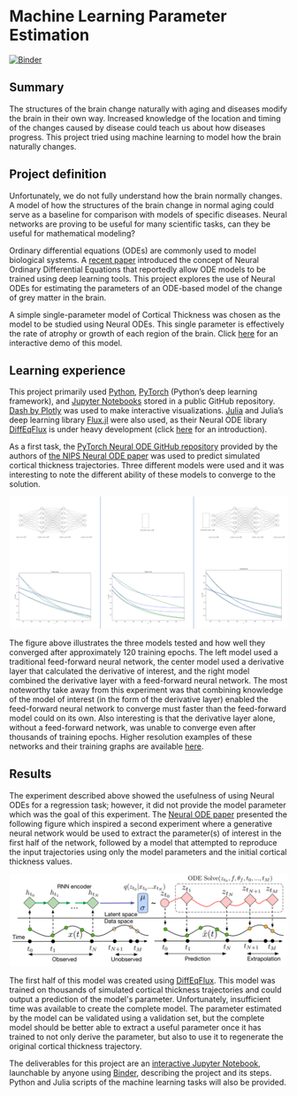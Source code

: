 # Machine Learning Parameter Estimation
[![Binder](https://mybinder.org/badge_logo.svg)](https://mybinder.org/v2/gh/mtl-brainhack-school-2019/AtrophiedBrain-machine-learning-parameter-estimation/master)
## Summary
The structures of the brain change naturally with aging and diseases modify the brain in their own way. Increased knowledge of the location and timing of the changes caused by disease could teach us about how diseases progress. This project tried using machine learning to model how the brain naturally changes.

## Project definition
Unfortunately, we do not fully understand how the brain normally changes. A model of how the structures of the brain change in normal aging could serve as a baseline for comparison with models of specific diseases. Neural networks are proving to be useful for many scientific tasks, can they be useful for mathematical modeling?

Ordinary differential equations (ODEs) are commonly used to model biological systems. A [recent paper](https://arxiv.org/abs/1806.07366) introduced the concept of Neural Ordinary Differential Equations that reportedly allow ODE models to be trained using deep learning tools. This project explores the use of Neural ODEs for estimating the parameters of an ODE-based model of the change of grey matter in the brain.

A simple single-parameter model of Cortical Thickness was chosen as the model to be studied using Neural ODEs. This single parameter is effectively the rate of atrophy or growth of each region of the brain. Click [here](https://mybinder.org/v2/gh/mtl-brainhack-school-2019/AtrophiedBrain-machine-learning-parameter-estimation/master) for an interactive demo of this model.

## Learning experience
This project primarily used [Python](https://www.python.org/), [PyTorch](https://pytorch.org/) (Python’s deep learning framework), and [Jupyter Notebooks](https://jupyter.org/) stored in a public GitHub repository. [Dash by Plotly](https://plot.ly/dash/) was used to make interactive visualizations. [Julia](https://julialang.org/) and Julia’s deep learning library [Flux.jl](https://fluxml.ai/) were also used, as their Neural ODE library [DiffEqFlux](https://github.com/JuliaDiffEq/DiffEqFlux.jl) is under heavy development (click [here](https://www.youtube.com/watch?v=5ZgEp36E71Y&amp=&index=37&amp=&t=0s) for an introduction).

As a first task, the [PyTorch Neural ODE GitHub repository](https://github.com/rtqichen/torchdiffeq) provided by the authors of [the NIPS Neural ODE paper](https://arxiv.org/abs/1806.07366) was used to predict simulated cortical thickness trajectories. Three different models were used and it was interesting to note the different ability of these models to converge to the solution.

<img src="https://github.com/mtl-brainhack-school-2019/AtrophiedBrain-machine-learning-parameter-estimation/raw/master/figures/all_3_011.PNG" width=800>

The figure above illustrates the three models tested and how well they converged after approximately 120 training epochs. The left model used a traditional feed-forward neural network, the center model used a derivative layer that calculated the derivative of interest, and the right model combined the derivative layer with a feed-forward neural network. The most noteworthy take away from this experiment was that combining knowledge of the model of interest (in the form of the derivative layer) enabled the feed-forward neural network to converge must faster than the feed-forward model could on its own. Also interesting is that the derivative layer alone, without a feed-forward network, was unable to converge even after thousands of training epochs. Higher resolution examples of these networks and their training graphs are available [here](https://mybinder.org/v2/gh/mtl-brainhack-school-2019/AtrophiedBrain-machine-learning-parameter-estimation/master).

## Results
The experiment described above showed the usefulness of using Neural ODEs for a regression task; however, it did not provide the model parameter which was the goal of this experiment. The [Neural ODE paper](https://arxiv.org/abs/1806.07366) presented the following figure which inspired a second experiment where a generative neural network would be used to extract the parameter(s) of interest in the first half of the network, followed by a model that attempted to reproduce the input trajectories using only the model parameters and the initial cortical thickness values.

<img src="https://github.com/mtl-brainhack-school-2019/AtrophiedBrain-machine-learning-parameter-estimation/raw/master/figures/generator_nn.PNG">

The first half of this model was created using [DiffEqFlux](https://github.com/JuliaDiffEq/DiffEqFlux.jl). This model was trained on thousands of simulated cortical thickness trajectories and could output a prediction of the model's parameter. Unfortunately, insufficient time was available to create the complete model. The parameter estimated by the model can be validated using a validation set, but the complete model should be better able to extract a useful parameter once it has trained to not only derive the parameter, but also to use it to regenerate the original cortical thickness trajectory.

The deliverables for this project are an [interactive Jupyter Notebook](https://mybinder.org/v2/gh/mtl-brainhack-school-2019/AtrophiedBrain-machine-learning-parameter-estimation/master), launchable by anyone using [Binder](https://mybinder.org/), describing the project and its steps. Python and Julia scripts of the machine learning tasks will also be provided.
